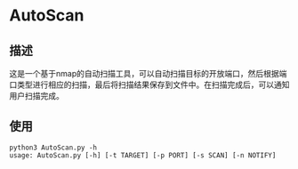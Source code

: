 # AutoScan

## 描述
这是一个基于nmap的自动扫描工具，可以自动扫描目标的开放端口，然后根据端口类型进行相应的扫描，最后将扫描结果保存到文件中。在扫描完成后，可以通知用户扫描完成。

## 使用
```shell
python3 AutoScan.py -h
usage: AutoScan.py [-h] [-t TARGET] [-p PORT] [-s SCAN] [-n NOTIFY]
```

